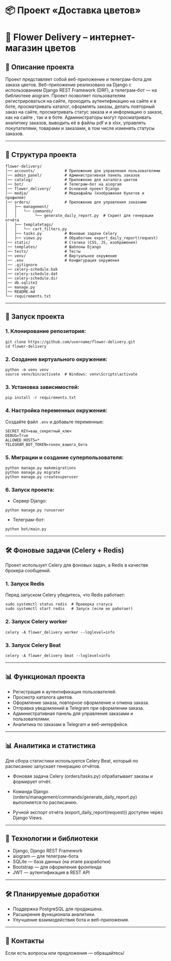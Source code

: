 # 📦 Проект «Доставка цветов»

# 🚀 Flower Delivery – интернет-магазин цветов

## 📄 Описание проекта
Проект представляет собой веб-приложение и телеграм-бота для заказа цветов. Веб-приложение реализовано на Django с использованием Django REST Framework (DRF), а телеграм-бот — на библиотеке aiogram. Проект позволяет пользователям регистрироваться на сайте, проходить аутентификацию на сайте и в боте, просматривать каталог, оформлять заказы, делать повторный заказ на сайте, просматривать статус заказа и и информацию о заказе, как на сайте , так и в боте. Администраторы могут просматривать аналитику заказов, выводить её в файлы pdf и 
 в xlsx, управлять покупателями, товарами и заказами, в том числе изменять статусы заказов.

---

## 📁 Структура проекта
```
flower-delivery/
│── accounts/             # Приложение для управления пользователями
│── admin_panel/          # Административная панель заказов
│── catalog/              # Приложение для каталога цветов
│── bot/                  # Телеграм-бот на aiogram
│── flower_delivery/      # Основной проект Django
│── media/                # Медиафайлы (изображения букетов и профилей)
│── orders/               # Приложение для управления заказами
│   ├── management/  
│   │   └── commands/
│   │        └── generate_daily_report.py  # Скрипт для генерации отчёта
│   ├── templatetags/  
│   │   └── cart_filters.py
│   ├── tasks.py          # Фоновые задачи Celery
│   ├── views.py          # Обработчик export_daily_report(request)
│── static/               # Статика (CSS, JS, изображения)
│── templates/            # Шаблоны Django
│── tests/                # Тесты
│── venv/                 # Виртуальное окружение
│── .env                  # Конфигурация окружения
│── .gitignore
│── celery-schedule.bak
│── celery-schedule.dat
│── celery-schedule.dir
│── db.sqlite3
│── manage.py
│── README.md
└── requirements.txt
```
---

## 🚀 Запуск проекта
### 1. Клонирование репозитория:
```
git clone https://github.com/username/flower-delivery.git
cd flower-delivery
```

### 2. Создание виртуального окружения:
```
python -m venv venv
source venv/bin/activate  # Windows: venv\Scripts\activate
```

### 3. Установка зависимостей:
```
pip install -r requirements.txt
```

### 4. Настройка переменных окружения:
Создайте файл `.env` и добавьте переменные:
```
SECRET_KEY=ваш_секретный_ключ
DEBUG=True
ALLOWED_HOSTS=*
TELEGRAM_BOT_TOKEN=токен_вашего_бота
```

### 5. Миграции и создание суперпользователя:
```
python manage.py makemigrations
python manage.py migrate
python manage.py createsuperuser
```

### 6. Запуск проекта:
- Сервер Django:
```
python manage.py runserver
```
- Телеграм-бот:
```
python bot/main.py
```

---

## 🛠 Фоновые задачи (Celery + Redis)
Проект использует Celery для фоновых задач, а Redis в качестве брокера сообщений.

### 1. Запуск Redis
Перед запуском Celery убедитесь, что Redis работает:
```
sudo systemctl status redis  # Проверка статуса
sudo systemctl start redis   # Запуск (если не работает)

```

### 2. Запуск Celery worker
```
celery -A flower_delivery worker --loglevel=info

```

### 3. Запуск Celery Beat
```
celery -A flower_delivery beat --loglevel=info

```

---

## 📊 Функционал проекта
- Регистрация и аутентификация пользователей.
- Просмотр каталога цветов.
- Оформление заказа, повторное оформление и отмена заказа.
- Отправка уведомлений в Telegram при оформлении заказа.
- Административная панель для управления заказами и пользователями.
- Аналитика по заказам в Telegram и веб-интерфейсе.

---

## 📊 Аналитика и статистика
Для сбора статистики используется Celery Beat, который по расписанию запускает генерацию отчётов.

 - Фоновая задача Celery (orders/tasks.py) обрабатывает заказы и формирует отчёт.

 - Команда Django (orders/management/commands/generate_daily_report.py) выполняется по расписанию.

 - Ручной экспорт отчёта (export_daily_report(request)) доступен через Django Views.


---

## 🔧 Технологии и библиотеки
- Django, Django REST Framework
- aiogram — для телеграм-бота
- SQLite — база данных (на этапе разработки)
- Bootstrap — для оформления фронтенда
- JWT — аутентификация в REST API

---

## 🛠️ Планируемые доработки
- Поддержка PostgreSQL для продакшена.
- Расширение функционала аналитики.
- Улучшение взаимодействия бота и веб-приложения.

---

## 📩 Контакты
Если есть вопросы или предложения — обращайтесь!


